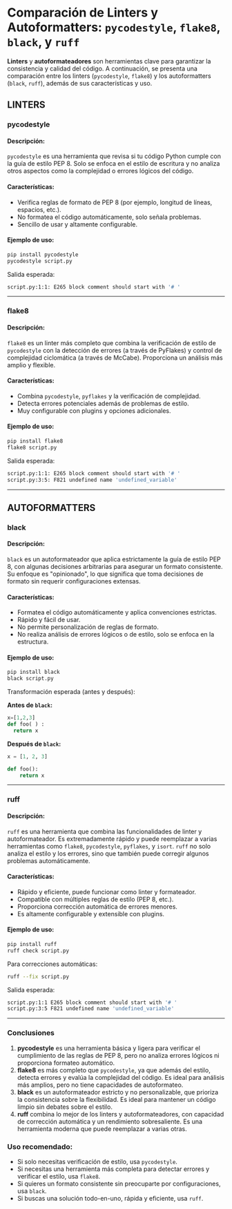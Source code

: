 # Comparación de Linters y Autoformatters: `pycodestyle`, `flake8`, `black`, y `ruff`

**Linters** y **autoformateadores** son herramientas clave para garantizar la consistencia y calidad del código. A continuación, se presenta una comparación entre los linters (`pycodestyle`, `flake8`) y los autoformatters (`black`, `ruff`), además de sus características y uso.

## **LINTERS**

### **pycodestyle**

#### Descripción:
`pycodestyle` es una herramienta que revisa si tu código Python cumple con la guía de estilo PEP 8. Solo se enfoca en el estilo de escritura y no analiza otros aspectos como la complejidad o errores lógicos del código.

#### Características:
- Verifica reglas de formato de PEP 8 (por ejemplo, longitud de líneas, espacios, etc.).
- No formatea el código automáticamente, solo señala problemas.
- Sencillo de usar y altamente configurable.

#### Ejemplo de uso:
```bash
pip install pycodestyle
pycodestyle script.py
```

Salida esperada:
```bash
script.py:1:1: E265 block comment should start with '# '
```

---

### **flake8**

#### Descripción:
`flake8` es un linter más completo que combina la verificación de estilo de `pycodestyle` con la detección de errores (a través de PyFlakes) y control de complejidad ciclomática (a través de McCabe). Proporciona un análisis más amplio y flexible.

#### Características:
- Combina `pycodestyle`, `pyflakes` y la verificación de complejidad.
- Detecta errores potenciales además de problemas de estilo.
- Muy configurable con plugins y opciones adicionales.

#### Ejemplo de uso:
```bash
pip install flake8
flake8 script.py
```

Salida esperada:
```bash
script.py:1:1: E265 block comment should start with '# '
script.py:3:5: F821 undefined name 'undefined_variable'
```

---

## **AUTOFORMATTERS**

### **black**

#### Descripción:
`black` es un autoformateador que aplica estrictamente la guía de estilo PEP 8, con algunas decisiones arbitrarias para asegurar un formato consistente. Su enfoque es "opinionado", lo que significa que toma decisiones de formato sin requerir configuraciones extensas.

#### Características:
- Formatea el código automáticamente y aplica convenciones estrictas.
- Rápido y fácil de usar.
- No permite personalización de reglas de formato.
- No realiza análisis de errores lógicos o de estilo, solo se enfoca en la estructura.

#### Ejemplo de uso:
```bash
pip install black
black script.py
```

Transformación esperada (antes y después):

**Antes de `black`:**
```python
x=[1,2,3]
def foo( ) :
  return x
```

**Después de `black`:**
```python
x = [1, 2, 3]

def foo():
    return x
```

---

### **ruff**

#### Descripción:
`ruff` es una herramienta que combina las funcionalidades de linter y autoformateador. Es extremadamente rápido y puede reemplazar a varias herramientas como `flake8`, `pycodestyle`, `pyflakes`, y `isort`. `ruff` no solo analiza el estilo y los errores, sino que también puede corregir algunos problemas automáticamente.

#### Características:
- Rápido y eficiente, puede funcionar como linter y formateador.
- Compatible con múltiples reglas de estilo (PEP 8, etc.).
- Proporciona corrección automática de errores menores.
- Es altamente configurable y extensible con plugins.

#### Ejemplo de uso:
```bash
pip install ruff
ruff check script.py
```

Para correcciones automáticas:
```bash
ruff --fix script.py
```

Salida esperada:
```bash
script.py:1:1 E265 block comment should start with '# '
script.py:3:5 F821 undefined name 'undefined_variable'
```

---

### Conclusiones

1. **pycodestyle** es una herramienta básica y ligera para verificar el cumplimiento de las reglas de PEP 8, pero no analiza errores lógicos ni proporciona formateo automático.
2. **flake8** es más completo que `pycodestyle`, ya que además del estilo, detecta errores y evalúa la complejidad del código. Es ideal para análisis más amplios, pero no tiene capacidades de autoformateo.
3. **black** es un autoformateador estricto y no personalizable, que prioriza la consistencia sobre la flexibilidad. Es ideal para mantener un código limpio sin debates sobre el estilo.
4. **ruff** combina lo mejor de los linters y autoformateadores, con capacidad de corrección automática y un rendimiento sobresaliente. Es una herramienta moderna que puede reemplazar a varias otras.

### Uso recomendado:
- Si solo necesitas verificación de estilo, usa `pycodestyle`.
- Si necesitas una herramienta más completa para detectar errores y verificar el estilo, usa `flake8`.
- Si quieres un formato consistente sin preocuparte por configuraciones, usa `black`.
- Si buscas una solución todo-en-uno, rápida y eficiente, usa `ruff`.

